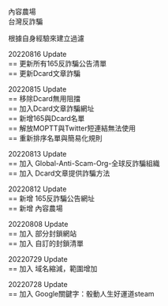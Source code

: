 內容農場  
台灣反詐騙   
  
根據自身經驗來建立過濾  
  
20220816 Update  
 == 更新所有165反詐騙公告清單  
 == 更新Dcard文章詐騙  
  
20220815 Update  
 == 移除Dcard無用阻擋  
 == 加入Dcard文章詐騙網址  
 == 新增165與Dcard名單  
 == 解放MOPTT與Twitter短連結無法使用  
 == 重新排序名單與簡易化規則  
  
20220813 Update  
 == 加入 Global-Anti-Scam-Org-全球反詐騙組織  
 == 加入 Dcard文章提供詐騙方法  
  
20220812 Update  
 == 新增 165反詐騙公告網址  
 == 新增 內容農場  
  
20220808 Update  
 == 加入 部分封鎖網站  
 == 加入 自訂的封鎖清單  
  
20220729 Update  
 == 加入 域名縮減，範圍增加  
  
20220728 Update  
 == 加入 Google關鍵字：骰動人生好運道steam  
